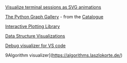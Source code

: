 [Visualize terminal sessions as SVG animations](https://github.com/nbedos/termtosvg)

[The Python Graph Gallery](https://python-graph-gallery.com/boxplot/) - from the [Catalogue ](https://datavizcatalogue.com/index.html)

[Interactive Plotting Library](https://github.com/JetBrains/lets-plot/blob/master/README_PYTHON.md)

[Data Structure Visualizations](https://www.cs.usfca.edu/~galles/visualization/Algorithms.html)

[Debug visualizer for VS code](https://github.com/hediet/vscode-debug-visualizer)

9Algorithm visualizer](https://algorithms.laszlokorte.de/)


